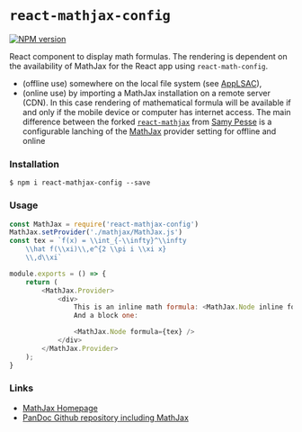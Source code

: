 # `react-mathjax-config`

[![NPM version](https://badge.fury.io/js/react-mathjax.svg)](http://badge.fury.io/js/react-mathjax)

React component to display math formulas. The rendering is dependent on the availability of MathJax for the React app using `react-math-config`.
* (offline use) somewhere on the local file system (see [AppLSAC](https://en.wikiversity.org/wiki/AppLSAC)),
* (online use) by importing a MathJax installation on a remote server (CDN). In this case rendering of mathematical formula will be available if and only if the mobile device or computer has internet access. 
The main difference between the forked [`react-mathjax`](https://github.com/SamyPesse/react-mathjax) from [Samy Pesse](https://www.github.com/SamyPesse) is a configurable lanching of the [MathJax](https://www.mathjax.org/) provider setting for offline and online  

### Installation

```
$ npm i react-mathjax-config --save
```

### Usage

```js
const MathJax = require('react-mathjax-config')
MathJax.setProvider('./mathjax/MathJax.js')
const tex = `f(x) = \\int_{-\\infty}^\\infty
    \\hat f(\\xi)\\,e^{2 \\pi i \\xi x}
    \\,d\\xi`

module.exports = () => {
    return (
        <MathJax.Provider>
            <div>
                This is an inline math formula: <MathJax.Node inline formula={'a = b'} />
                And a block one:

                <MathJax.Node formula={tex} />
            </div>
        </MathJax.Provider>
    );
}
```

### Links
* [MathJax Homepage](https://www.mathjax.org/)
* [PanDoc Github repository including MathJax](https://www.github.com/niebert/PanDoc)
